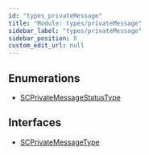 ```yaml
---
id: "types_privateMessage"
title: "Module: types/privateMessage"
sidebar_label: "types/privateMessage"
sidebar_position: 0
custom_edit_url: null
---
```


## Enumerations

- [SCPrivateMessageStatusType](../enums/types_privateMessage.SCPrivateMessageStatusType.md)

## Interfaces

- [SCPrivateMessageType](../interfaces/types_privateMessage.SCPrivateMessageType.md)
